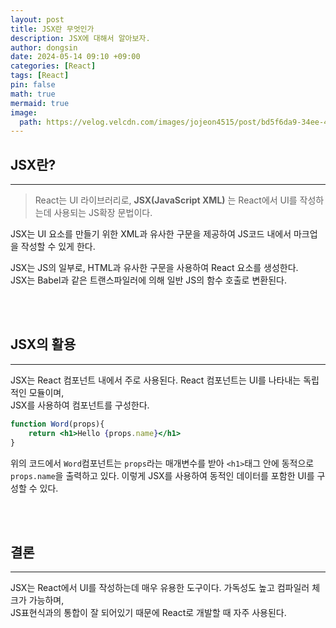 ```yaml
---
layout: post
title: JSX란 무엇인가
description: JSX에 대해서 알아보자.
author: dongsin
date: 2024-05-14 09:10 +09:00
categories: [React]
tags: [React]
pin: false
math: true
mermaid: true
image:
  path: https://velog.velcdn.com/images/jojeon4515/post/bd5f6da9-34ee-4f04-8afb-bb853341fb6f/image.png
---
```


## JSX란?
---
> React는 UI 라이브러리로, **JSX(JavaScript XML)** 는 React에서 UI를 작성하는데 사용되는 JS확장 문법이다.

JSX는 UI 요소를 만들기 위한 XML과 유사한 구문을 제공하여 JS코드 내에서 마크업을 작성할 수 있게 한다.

JSX는 JS의 일부로, HTML과 유사한 구문을 사용하여 React 요소를 생성한다. <br />
JSX는 Babel과 같은 트랜스파일러에 의해 일반 JS의 함수 호출로 변환된다. <br />

<br />
<br />

## JSX의 활용
---
JSX는 React 컴포넌트 내에서 주로 사용된다. React 컴포넌트는 UI를 나타내는 독립적인 모듈이며,<br />
JSX를 사용하여 컴포넌트를 구성한다.

```jsx
function Word(props){
    return <h1>Hello {props.name}</h1>
}
```

위의 코드에서 `Word`컴포넌트는 `props`라는 매개변수를 받아 `<h1>`태그 안에 동적으로 <br />
`props.name`을 출력하고 있다. 이렇게 JSX를 사용하여 동적인 데이터를 포함한 UI를 구성할 수 있다.

<br />
<br />

## 결론
---
JSX는 React에서 UI를 작성하는데 매우 유용한 도구이다. 가독성도 높고 컴파일러 체크가 가능하며,<br />
JS표현식과의 통합이 잘 되어있기 때문에 React로 개발할 때 자주 사용된다.